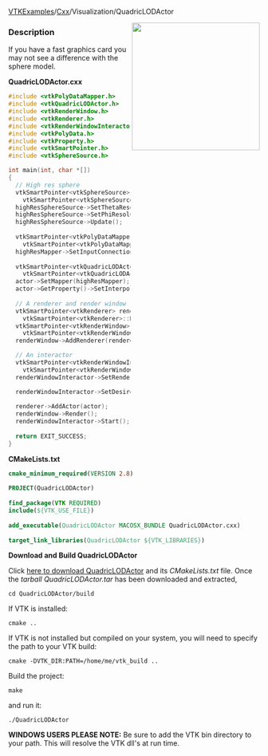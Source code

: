 [VTKExamples](Home)/[Cxx](Cxx)/Visualization/QuadricLODActor

<img align="right" src="https://github.com/lorensen/VTKExamples/raw/master/Testing/Baseline/Visualization/TestQuadricLODActor.png" width="256" />

### Description
If you have a fast graphics card you may not see a difference with the sphere model.

**QuadricLODActor.cxx**
```c++
#include <vtkPolyDataMapper.h>
#include <vtkQuadricLODActor.h>
#include <vtkRenderWindow.h>
#include <vtkRenderer.h>
#include <vtkRenderWindowInteractor.h>
#include <vtkPolyData.h>
#include <vtkProperty.h>
#include <vtkSmartPointer.h>
#include <vtkSphereSource.h>

int main(int, char *[])
{
  // High res sphere
  vtkSmartPointer<vtkSphereSource> highResSphereSource = 
    vtkSmartPointer<vtkSphereSource>::New();
  highResSphereSource->SetThetaResolution(200);
  highResSphereSource->SetPhiResolution(200);
  highResSphereSource->Update();
  
  vtkSmartPointer<vtkPolyDataMapper> highResMapper = 
    vtkSmartPointer<vtkPolyDataMapper>::New();
  highResMapper->SetInputConnection(highResSphereSource->GetOutputPort());
  
  vtkSmartPointer<vtkQuadricLODActor> actor = 
    vtkSmartPointer<vtkQuadricLODActor>::New();
  actor->SetMapper(highResMapper);
  actor->GetProperty()->SetInterpolationToFlat();
  
  // A renderer and render window
  vtkSmartPointer<vtkRenderer> renderer = 
    vtkSmartPointer<vtkRenderer>::New();
  vtkSmartPointer<vtkRenderWindow> renderWindow = 
    vtkSmartPointer<vtkRenderWindow>::New();
  renderWindow->AddRenderer(renderer);

  // An interactor
  vtkSmartPointer<vtkRenderWindowInteractor> renderWindowInteractor = 
    vtkSmartPointer<vtkRenderWindowInteractor>::New();
  renderWindowInteractor->SetRenderWindow(renderWindow);

  renderWindowInteractor->SetDesiredUpdateRate(1e20);
      
  renderer->AddActor(actor);
  renderWindow->Render();
  renderWindowInteractor->Start();
  
  return EXIT_SUCCESS;
}
```
**CMakeLists.txt**
```cmake
cmake_minimum_required(VERSION 2.8)
 
PROJECT(QuadricLODActor)
 
find_package(VTK REQUIRED)
include(${VTK_USE_FILE})
 
add_executable(QuadricLODActor MACOSX_BUNDLE QuadricLODActor.cxx)
 
target_link_libraries(QuadricLODActor ${VTK_LIBRARIES})
```

**Download and Build QuadricLODActor**

Click [here to download QuadricLODActor](https://github.com/lorensen/VTKWikiExamplesTarballs/raw/master/QuadricLODActor.tar) and its *CMakeLists.txt* file.
Once the *tarball QuadricLODActor.tar* has been downloaded and extracted,
```
cd QuadricLODActor/build 
```
If VTK is installed:
```
cmake ..
```
If VTK is not installed but compiled on your system, you will need to specify the path to your VTK build:
```
cmake -DVTK_DIR:PATH=/home/me/vtk_build ..
```
Build the project:
```
make
```
and run it:
```
./QuadricLODActor
```
**WINDOWS USERS PLEASE NOTE:** Be sure to add the VTK bin directory to your path. This will resolve the VTK dll's at run time.

